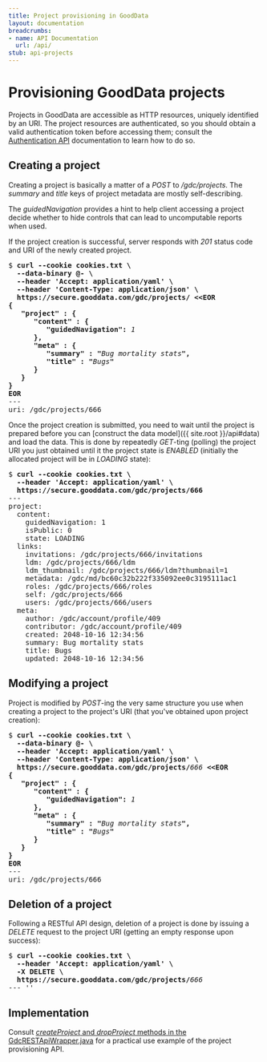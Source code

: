 ```yaml
---
title: Project provisioning in GoodData
layout: documentation
breadcrumbs:
- name: API Documentation
  url: /api/
stub: api-projects
---
```


# Provisioning GoodData projects

Projects in GoodData are accessible as HTTP resources, uniquely identified by
an URI. The project resources are authenticated, so you should obtain a valid
authentication token before accessing them; consult the [Authentication API](auth.html)
documentation to learn how to do so.

## Creating a project

Creating a project is basically a matter of a <i>POST</i> to <i>/gdc/projects</i>.
The <i>summary</i> and <i>title</i> keys of project metadata are mostly
self-describing.

The <i>guidedNavigation</i> provides a hint to help client accessing a project
decide whether to hide controls that can lead to uncomputable reports when used.

If the project creation is successful, server responds with <i>201</i>
status code and URI of the newly created project.

<pre>$ <b>curl --cookie cookies.txt \
  --data-binary @- \
  --header 'Accept: application/yaml' \
  --header 'Content-Type: application/json' \
  https://secure.gooddata.com/gdc/projects/ &lt;&lt;EOR
{
   "project" : {
      "content" : {
         "guidedNavigation": </b><i>1</i><b>
      },
      "meta" : {
         "summary" : "</b><i>Bug mortality stats</i><b>",
         "title" : "</b><i>Bugs</i><b>"
      }
   }
}
EOR</b>
---
uri: /gdc/projects/666</pre>

Once the project creation is submitted, you need to wait until
the project is prepared before you can [construct the data model]({{ site.root }}/api#data)
and load the data. This is done by repeatedly <i>GET</i>-ting
(polling) the project URI you just obtained until it the project
state is <i>ENABLED</i> (initially the allocated project will be in
<i>LOADING</i> state):

<pre>$ <b>curl --cookie cookies.txt \
  --header 'Accept: application/yaml' \
  https://secure.gooddata.com/gdc/projects/666</b>
---
project:
  content:
    guidedNavigation: 1
    isPublic: 0
    state: LOADING
  links:
    invitations: /gdc/projects/666/invitations
    ldm: /gdc/projects/666/ldm
    ldm_thumbnail: /gdc/projects/666/ldm?thumbnail=1
    metadata: /gdc/md/bc60c32b222f335092ee0c3195111ac1
    roles: /gdc/projects/666/roles
    self: /gdc/projects/666
    users: /gdc/projects/666/users
  meta:
    author: /gdc/account/profile/409
    contributor: /gdc/account/profile/409
    created: 2048-10-16 12:34:56
    summary: Bug mortality stats
    title: Bugs
    updated: 2048-10-16 12:34:56</pre>

## Modifying a project

Project is modified by <i>POST</i>-ing the very same structure you use when
creating a project to the project's URI (that you've obtained upon project
creation):

<pre>$ <b>curl --cookie cookies.txt \
  --data-binary @- \
  --header 'Accept: application/yaml' \
  --header 'Content-Type: application/json' \
  https://secure.gooddata.com/gdc/projects/</b><i>666</i><b> &lt;&lt;EOR
{
   "project" : {
      "content" : {
         "guidedNavigation": </b><i>1</i><b>
      },
      "meta" : {
         "summary" : "</b><i>Bug mortality stats</i><b>",
         "title" : "</b><i>Bugs</i><b>"
      }
   }
}
EOR</b>
---
uri: /gdc/projects/666</pre>

## Deletion of a project

Following a RESTful API design, deletion of a project is done by
issuing a <i>DELETE</i> request to the project URI (getting an
empty response upon success):

<pre>$ <b>curl --cookie cookies.txt \
  --header 'Accept: application/yaml' \
  -X DELETE \
  https://secure.gooddata.com/gdc/projects/</b><i>666</i>
--- ''</pre>

## Implementation

Consult [_createProject_ and _dropProject_ methods in the GdcRESTApiWrapper.java](http://github.com/gooddata/GoodData-CL/blob/master/backend/src/main/java/com/gooddata/integration/rest/GdcRESTApiWrapper.java) for a practical use example of the project provisioning API.
